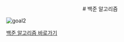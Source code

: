 <div align="center">
  # 백준 알고리즘
</div>

![goal2](https://user-images.githubusercontent.com/94054859/163657769-6813c527-e3bc-4d91-b32e-e4b4f1b517d3.png)

[백준 알고리즘 바로가기](https://www.acmicpc.net/)


